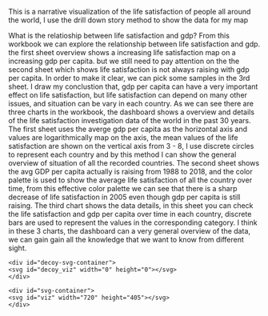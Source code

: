 

<!DOCTYPE html>

<script src="https://d3js.org/d3.v4.min.js"></script>
<script src="https://cdnjs.cloudflare.com/ajax/libs/jquery/3.2.0/jquery.min.js"></script>

<html>
<head><title>Life Satisfaction Research of all Countries</title>
<p>This is a narrative visualization of the life satisfaction of people all around the world, I use the drill down story method to show the data for my map</p>
<p>What is the relatioship between life satisfaction and gdp?
From this workbook we can explore the relationship between life satisfaction and gdp. the first sheet overview shows a increasing life satisfaction map on a increasing gdp per capita. but we still need to pay attention on the the second sheet which shows life satisfaction is not always raising with gdp per capita. In order to make it clear, we can pick some samples in the 3rd sheet. I draw my conclustion that, gdp per capita can have a very important effect on life satisfaction, but life satisfaction can depend on many other issues, and situation can be vary in each country.
As we can see there are three charts in the workbook, the dashboard shows a overview and details of the life satisfaction investigation data of the world in the past 30 years. 
The first sheet uses the averge gdp per capita as the horizontal axis and values are logarithmically map on the axis,  the mean values of the life satisfaction are shown on the vertical axis from 3 - 8, I use discrete circles to represent each country and by this method I can show the general overview of situation of all the recorded countries.
The second sheet shows the avg GDP per capita actually is raising from 1988 to 2018, and the color palette is used to show the average life satisfaction of all the country over time, from this effective color palette we can see that there is a sharp decrease of life satisfaction in 2005 even though gdp per capita is still raising.
The third chart shows the data details, in this sheet you can check the life satisfaction and gdp per capita over time in each country, discrete  bars are used to represent the values in the corresponding category.
I think in these 3 charts, the dashboard can a very general overview of the data, we can gain gain all the knowledge that we want to know from different sight.
</p></head>

<body>

    <div id="decoy-svg-container">
    <svg id="decoy_viz" width="0" height="0"></svg>
    </div>

    <div id="svg-container">
    <svg id="viz" width="720" height="405"></svg>
    </div>



<script>

{
  "$schema": "https://vega.github.io/schema/vega/v3.0.json",
  "width": 900,
  "height": 500,
  "autosize": "none",

  "signals": [
    { "name": "tx", "update": "width / 2" },
    { "name": "ty", "update": "height / 2" },
    {
      "name": "scale",
      "value": 150,
      "on": [{
        "events": {"type": "wheel", "consume": true},
        "update": "clamp(scale * pow(1.0005, -event.deltaY * pow(16, event.deltaMode)), 150, 3000)"
      }]
    },
    {
      "name": "angles",
      "value": [0, 0],
      "on": [{
        "events": "mousedown",
        "update": "[rotateX, centerY]"
      }]
    },
    {
      "name": "cloned",
      "value": null,
      "on": [{
        "events": "mousedown",
        "update": "copy('projection')"
      }]
    },
    {
      "name": "start",
      "value": null,
      "on": [{
        "events": "mousedown",
        "update": "invert(cloned, xy())"
      }]
    },
    {
      "name": "drag", "value": null,
      "on": [{
        "events": "[mousedown, window:mouseup] > window:mousemove",
        "update": "invert(cloned, xy())"
      }]
    },
    {
      "name": "delta", "value": null,
      "on": [{
        "events": {"signal": "drag"},
        "update": "[drag[0] - start[0], start[1] - drag[1]]"
      }]
    },
    {
      "name": "rotateX", "value": 0,
      "on": [{
        "events": {"signal": "delta"},
        "update": "angles[0] + delta[0]"
      }]
    },
    {
      "name": "centerY", "value": 0,
      "on": [{
        "events": {"signal": "delta"},
        "update": "clamp(angles[1] + delta[1], -60, 60)"
      }]
    }
  ],

  "projections": [
    {
      "name": "projection",
      "type": "mercator",
      "scale": {"signal": "scale"},
      "rotate": [{"signal": "rotateX"}, 0, 0],
      "center": [0, {"signal": "centerY"}],
      "translate": [{"signal": "tx"}, {"signal": "ty"}]
    }
  ],

  "data": [
    {
      "name": "world",
      "url": "data/world-110m.json",
      "format": {
        "type": "topojson",
        "feature": "countries"
      }
    },
    {
      "name": "graticule",
      "transform": [
        { "type": "graticule", "step": [15, 15] }
      ]
    }
  ],

  "marks": [
    {
      "type": "shape",
      "from": {"data": "graticule"},
      "encode": {
        "enter": {
          "strokeWidth": {"value": 1},
          "stroke": {"value": "#ddd"},
          "fill": {"value": null}
        }
      },
      "transform": [
        { "type": "geoshape", "projection": "projection" }
      ]
    },
    {
      "type": "shape",
      "from": {"data": "world"},
      "encode": {
        "enter": {
          "strokeWidth": {"value": 0.5},
          "stroke": {"value": "#bbb"},
          "fill": {"value": "#e5e8d3"}
        }
      },
      "transform": [
        { "type": "geoshape", "projection": "projection" }
      ]
    }
  ]
}
</script>

</body>